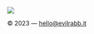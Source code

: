 ![](https://github.com/evilrabbit/art/blob/master/homepage/repository-banner.png?raw=true)

© 2023 — hello@evilrabb.it
